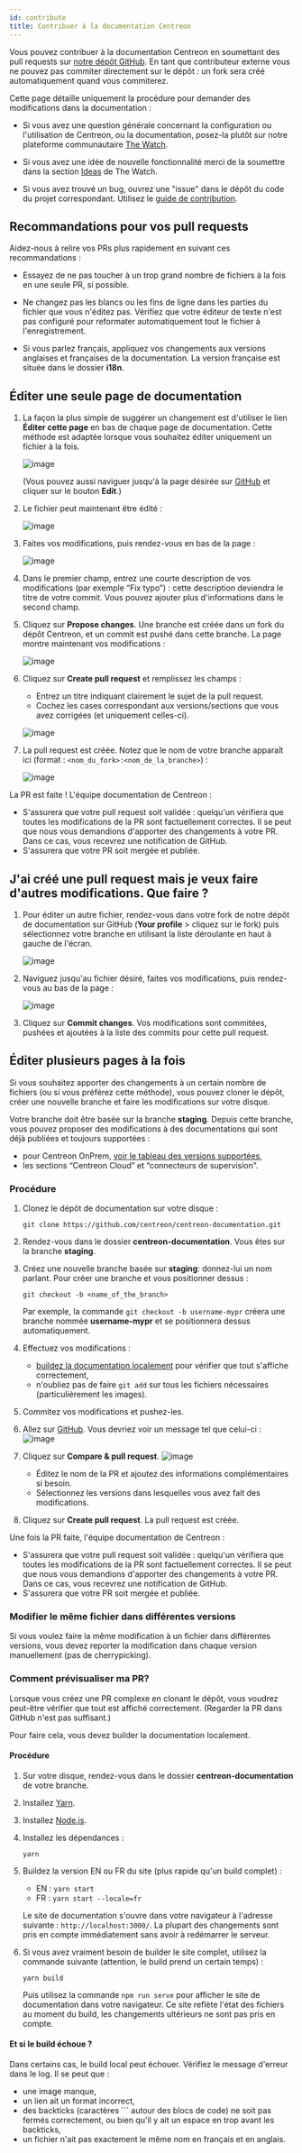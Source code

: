 ```yaml
---
id: contribute
title: Contribuer à la documentation Centreon
---
```


Vous pouvez contribuer à la documentation Centreon en soumettant des pull requests sur [notre dépôt GitHub](https://github.com/centreon/centreon-documentation). En tant que contributeur externe vous ne pouvez pas commiter directement sur le dépôt : un fork sera créé automatiquement quand vous commiterez.

Cette page détaille uniquement la procédure pour demander des modifications dans la documentation :

* Si vous avez une question générale concernant la configuration ou l'utilisation de Centreon, ou la documentation, posez-la plutôt sur notre plateforme communautaire [The Watch](https://thewatch.centreon.com/).

* Si vous avez une idée de nouvelle fonctionnalité merci de la soumettre dans la section [Ideas](https://thewatch.centreon.com/ideas) de The Watch.

* Si vous avez trouvé un bug, ouvrez une "issue" dans le dépôt du code du projet  correspondant. Utilisez le [guide de contribution](https://github.com/centreon/.github/blob/master/CONTRIBUTING.md).

## Recommandations pour vos pull requests

Aidez-nous à relire vos PRs plus rapidement en suivant ces recommandations :

* Essayez de ne pas toucher à un trop grand nombre de fichiers à la fois en une seule PR, si possible.

* Ne changez pas les blancs ou les fins de ligne dans les parties du fichier que vous n'éditez pas. Vérifiez que votre éditeur de texte n'est pas configuré pour reformater automatiquement tout le fichier à l'enregistrement.

* Si vous parlez français, appliquez vos changements aux versions anglaises et françaises de la documentation. La version française est située dans le dossier **i18n**.

## Éditer une seule page de documentation

1. La façon la plus simple de suggérer un changement est d'utiliser le lien **Éditer cette page** en bas de chaque page de documentation. Cette méthode est adaptée lorsque vous souhaitez éditer uniquement un fichier à la fois.

   ![image](../assets/resources/edit_this_page.png)

   (Vous pouvez aussi naviguer jusqu'à la page désirée sur [GitHub](https://github.com/centreon/centreon-documentation) et cliquer sur le bouton **Edit**.)

2. Le fichier peut maintenant être édité :

   ![image](../assets/resources/editable_page.png)

3. Faites vos modifications, puis rendez-vous en bas de la page :

   ![image](../assets/resources/propose_changes.png)

4. Dans le premier champ, entrez une courte description de vos modifications (par exemple “Fix typo”) : cette description deviendra le titre de votre commit. Vous pouvez ajouter plus d'informations dans le second champ.
5. Cliquez sur **Propose changes**. Une branche est créée dans un fork du dépôt Centreon, et un commit est pushé dans cette branche. La page montre maintenant vos modifications :

   ![image](../assets/resources/propose_changes2.png)

6. Cliquez sur **Create pull request** et remplissez les champs :

   * Entrez un titre indiquant clairement le sujet de la pull request.
   * Cochez les cases correspondant aux versions/sections que vous avez corrigées (et uniquement celles-ci).

    ![image](../assets/resources/open_pr.png)

7. La pull request est créée. Notez que le nom de votre branche apparaît ici (format : `<nom_du_fork>:<nom_de_la_branche>`) :

    ![image](../assets/resources/pr_with_branch_name.png)

La PR est faite ! L'équipe documentation de Centreon :

* S'assurera que votre pull request soit validée : quelqu'un vérifiera que toutes les modifications de la PR sont factuellement correctes. Il se peut que nous vous demandions d'apporter des changements à votre PR. Dans ce cas, vous recevrez une notification de GitHub.
* S'assurera que votre PR soit mergée et publiée.

## J'ai créé une pull request mais je veux faire d'autres modifications. Que faire ?

1. Pour éditer un autre fichier, rendez-vous dans votre fork de notre dépôt de documentation sur GitHub (**Your profile** > cliquez sur le fork) puis sélectionnez votre branche en utilisant la liste déroulante en haut à gauche de l'écran.

   ![image](../assets/resources/edit_branch.png)

2. Naviguez jusqu'au fichier désiré, faites vos modifications, puis rendez-vous au bas de la page :

   ![image](../assets/resources/commit_to_branch.png)

3. Cliquez sur **Commit changes**. Vos modifications sont commitées, pushées et ajoutées à la liste des commits pour cette pull request.

## Éditer plusieurs pages à la fois

Si vous souhaitez apporter des changements à un certain nombre de fichiers (ou si vous préférez cette méthode), vous pouvez cloner le dépôt, créer une nouvelle branche et faire les modifications sur votre disque.

Votre branche doit être basée sur la branche **staging**. Depuis cette branche, vous pouvez proposer des modifications à des documentations qui sont déjà publiées et toujours supportées :

* pour Centreon OnPrem, [voir le tableau des versions supportées](../installation/prerequisites.md#système-dexploitation),
* les sections “Centreon Cloud” et “connecteurs de supervision”.

### Procédure

1. Clonez le dépôt de documentation sur votre disque :

   ```shell
   git clone https://github.com/centreon/centreon-documentation.git
   ```

2. Rendez-vous dans le dossier **centreon-documentation**. Vous êtes sur la branche **staging**.
3. Créez une nouvelle branche basée sur **staging**: donnez-lui un nom parlant. Pour créer une branche et vous positionner dessus :

   ```shell
   git checkout -b <name_of_the_branch>
   ```

   Par exemple, la commande `git checkout -b username-mypr` créera une branche nommée **username-mypr** et se positionnera dessus automatiquement.

4. Effectuez vos modifications :

   * [buildez la documentation localement](#comment-prévisualiser-ma-pr) pour vérifier que tout s'affiche correctement,
   * n'oubliez pas de faire `git add` sur tous les fichiers nécessaires (particulièrement les images).
5. Commitez vos modifications et pushez-les.
6. Allez sur [GitHub](https://github.com/centreon/centreon-documentation). Vous devriez voir un message tel que celui-ci :
   ![image](../assets/resources/compare_and_pull_request1.png)

7. Cliquez sur **Compare & pull request**.
   ![image](../assets/resources/compare_and_pull_request2.png)

   * Éditez le nom de la PR et ajoutez des informations complémentaires si besoin.
   * Sélectionnez les versions dans lesquelles vous avez fait des modifications.
8. Cliquez sur **Create pull request**. La pull request est créée.

Une fois la PR faite, l'équipe documentation de Centreon :

* S'assurera que votre pull request soit validée : quelqu'un vérifiera que toutes les modifications de la PR sont factuellement correctes. Il se peut que nous vous demandions d'apporter des changements à votre PR. Dans ce cas, vous recevrez une notification de GitHub.
* S'assurera que votre PR soit mergée et publiée.

### Modifier le même fichier dans différentes versions

Si vous voulez faire la même modification à un fichier dans différentes versions, vous devez reporter la modification dans chaque version manuellement (pas de cherrypicking).

### Comment prévisualiser ma PR?

Lorsque vous créez une PR complexe en clonant le dépôt, vous voudrez peut-être vérifier que tout est affiché correctement. (Regarder la PR dans GitHub n'est pas suffisant.)

Pour faire cela, vous devez builder la documentation localement.

#### Procédure

1. Sur votre disque, rendez-vous dans le dossier **centreon-documentation** de votre branche.
2. Installez [Yarn](https://classic.yarnpkg.com/lang/en/docs/install/#windows-stable).
3. Installez [Node.js](https://nodejs.org/en/download/).
4. Installez les dépendances :

   ```shell
   yarn
   ```

5. Buildez la version EN ou FR du site (plus rapide qu'un build complet) :
   * EN : `yarn start`
   * FR : `yarn start --locale=fr`

   Le site de documentation s'ouvre dans votre navigateur à l'adresse suivante : `http://localhost:3000/`.
   La plupart des changements sont pris en compte immédiatement sans avoir à redémarrer le serveur.
6. Si vous avez vraiment besoin de builder le site complet, utilisez la commande suivante (attention, le build prend un certain temps) :

   ```shell
   yarn build
   ```

   Puis utilisez la commande `npm run serve` pour afficher le site de documentation dans votre navigateur. Ce site reflète l'état des fichiers au moment du build, les changements ultérieurs ne sont pas pris en compte.

#### Et si le build échoue ?

Dans certains cas, le build local peut échouer. Vérifiez le message d'erreur dans le log. Il se peut que :

* une image manque,
* un lien ait un format incorrect,
* des backticks (caractères ``` autour des blocs de code) ne soit pas fermés correctement, ou bien qu'il y ait un espace en trop avant les backticks,
* un fichier n'ait pas exactement le même nom en français et en anglais.
